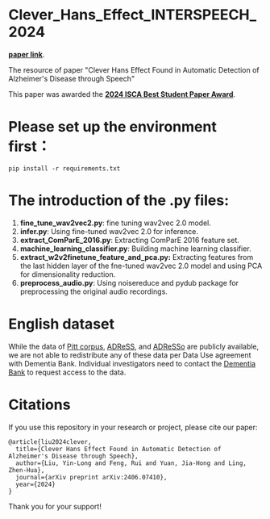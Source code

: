 # Clever_Hans_Effect_INTERSPEECH_2024

[**paper link**](https://www.isca-archive.org/interspeech_2024/liu24f_interspeech.html).

The resource of paper "Clever Hans Effect Found in Automatic Detection of Alzheimer's Disease through Speech"

This paper was awarded the [**2024 ISCA Best Student Paper Award**](https://interspeech2024.org/isca-best-student-paper-award-2024/).

# Please set up the environment first：

```
pip install -r requirements.txt
```

# The introduction of the .py files:

1. **fine_tune_wav2vec2.py**: fine tuning wav2vec 2.0 model.
2. **infer.py**: Using fine-tuned wav2vec 2.0 for inference.
3. **extract_ComParE_2016.py**: Extracting ComParE 2016 feature set.
4. **machine_learning_classifier.py**: Building machine learning classifier.
5. **extract_w2v2finetune_feature_and_pca.py:** Extracting features from the last hidden layer of the fne-tuned wav2vec 2.0 model and using PCA for dimensionality reduction.
6. **preprocess_audio.py**: Using noisereduce and pydub package for preprocessing the original audio recordings.
   
# English dataset 

While the data of [Pitt corpus](https://dementia.talkbank.org/access/English/Pitt.html), [ADReSS](https://dementia.talkbank.org/ADReSS-2020/), and [ADReSSo](https://dementia.talkbank.org/ADReSSo-2021/) are publicly available, we are not able to redistribute any of these data per Data Use agreement with Dementia Bank. Individual investigators need to contact the [Dementia Bank](https://dementia.talkbank.org/) to request access to the data.

# Citations

If you use this repository in your research or project, please cite our paper:

```
@article{liu2024clever,
  title={Clever Hans Effect Found in Automatic Detection of Alzheimer's Disease through Speech},
  author={Liu, Yin-Long and Feng, Rui and Yuan, Jia-Hong and Ling, Zhen-Hua},
  journal={arXiv preprint arXiv:2406.07410},
  year={2024}
}
```

Thank you for your support!
